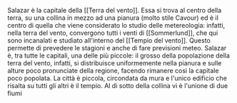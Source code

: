 Salazar è la capitale della [[Terra del vento]]. Essa si trova al centro della terra, su una collina in mezzo ad una pianura (molto stile Cavour) ed è il centro di quella che viene considerato lo studio delle metereologia: infatti, nella terra del vento, convergono tutti i venti di [[Sommerlund]], che qui sono incanalati e studiato all'interno del [[Tempio del vento]]. Questo permette di prevedere le stagioni e anche di fare previsioni meteo. Salazar è, tra tutte le capitali, una delle più piccole: il grosso della popolazione della terra del vento, infatti, si distribuisce uniformemente nella pianura e sulle alture poco pronunciate della regione, facendo rimanere così la capitale poco popolata. La città è piccola, circondata da mura e l'unico edificio che risalta su tutti gli altri è il tempio. Al di sotto della collina vi è l'unione di due fiumi